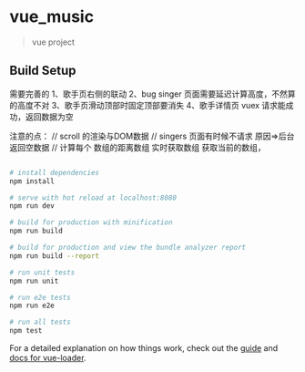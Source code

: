 # vue_music

> vue project

## Build Setup
需要完善的
  1、歌手页右侧的联动
  2、bug singer 页面需要延迟计算高度，不然算的高度不对
  3、歌手页滑动顶部时固定顶部要消失
  4、歌手详情页 vuex 请求能成功，返回数据为空



注意的点：
// scroll 的渲染与DOM数据
// singers 页面有时候不请求 原因=>后台返回空数据
// 计算每个 数组的距离数组 实时获取数组 获取当前的数组，


``` bash

# install dependencies
npm install

# serve with hot reload at localhost:8080
npm run dev

# build for production with minification
npm run build

# build for production and view the bundle analyzer report
npm run build --report

# run unit tests
npm run unit

# run e2e tests
npm run e2e

# run all tests
npm test
```

For a detailed explanation on how things work, check out the [guide](http://vuejs-templates.github.io/webpack/) and [docs for vue-loader](http://vuejs.github.io/vue-loader).
